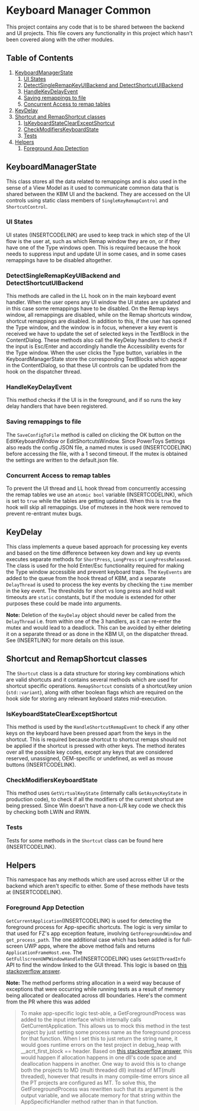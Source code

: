 # Keyboard Manager Common
This project contains any code that is to be shared between the backend and UI projects. This file covers any functionality in this project which hasn't been covered along with the other modules.

## Table of Contents
1. [KeyboardManagerState](#KeyboardManagerState)
    1. [UI States](#UI-States)
    2. [DetectSingleRemapKeyUIBackend and DetectShortcutUIBackend](#DetectSingleRemapKeyUIBackend-and-DetectShortcutUIBackend)
    3. [HandleKeyDelayEvent](#HandleKeyDelayEvent)
    4. [Saving remappings to file](#Saving-remappings-to-file)
    5. [Concurrent Access to remap tables](#Concurrent-Access-to-remap-tables)
2. [KeyDelay](#KeyDelay)
3. [Shortcut and RemapShortcut classes](#Shortcut-and-RemapShortcut-classes)
    1. [IsKeyboardStateClearExceptShortcut](#IsKeyboardStateClearExceptShortcut)
    2. [CheckModifiersKeyboardState](#CheckModifiersKeyboardState)
    3. [Tests](#Tests)
4. [Helpers](#Helpers)
    1. [Foreground App Detection](#Foreground-App-Detection)

## KeyboardManagerState
This class stores all the data related to remappings and is also used in the sense of a View Model as it used to communicate common data that is shared between the KBM UI and the backend. They are accessed on the UI controls using static class members of `SingleKeyRemapControl` and `ShortcutControl`.

### UI States
UI states (INSERTCODELINK) are used to keep track in which step of the UI flow is the user at, such as which Remap window they are on, or if they have one of the Type windows open. This is required because the hook needs to suppress input and update UI in some cases, and in some cases remappings have to be disabled altogether.

### DetectSingleRemapKeyUIBackend and DetectShortcutUIBackend
This methods are called in the LL hook on in the main keyboard event handler. When the user opens any UI window the UI states are updated and in this case some remappings have to be disabled. On the Remap keys window, all remappings are disabled, while on the Remap shortcuts window, shortcut remappings are disabled. In addition to this, if the user has opened the Type window, and the window is in focus, whenever a key event is received we have to update the set of selected keys in the TextBlock in the ContentDialog. These methods also call the KeyDelay handlers to check if the input is Esc/Enter and accordingly handle the Accessibility events for the Type window. When the user clicks the Type button, variables in the KeyboardManagerState store the corresponding TextBlocks which appear in the ContentDialog, so that these UI controls can be updated from the hook on the dispatcher thread.

### HandleKeyDelayEvent
This method checks if the UI is in the foreground, and if so runs the key delay handlers that have been registered.

### Saving remappings to file
The `SaveConfigToFile` method is called on clicking the OK button on the EditKeyboardWindow or EditShortcutsWindow. Since PowerToys Settings also reads the config JSON file, a named mutex is used (INSERTCODELINK) before accessing the file, with a 1 second timeout. If the mutex is obtained the settings are written to the default.json file.

### Concurrent Access to remap tables
To prevent the UI thread and LL hook thread from concurrently accessing the remap tables we use an `atomic bool` variable (INSERTCODELINK), which is set to `true` while the tables are getting updated. When this is `true` the hook will skip all remappings. Use of mutexes in the hook were removed to prevent re-entrant mutex bugs.

## KeyDelay
This class implements a queue based approach for processing key events and based on the time difference between key down and key up events executes separate methods for `ShortPress`, `LongPress` or `LongPressReleased`. The class is used for the hold Enter/Esc functionality required for making the Type window accessible and prevent keyboard traps. The `KeyEvents` are added to the queue from the hook thread of KBM, and a separate `DelayThread` is used to process the key events by checking the `time` member in the key event. The thresholds for short vs long press and hold wait timeouts are `static` constants, but if the module is extended for other purposes these could be made into arguments.

**Note:** Deletion of the `KeyDelay` object should never be called from the `DelayThread` i.e. from within one of the 3 handlers, as it can re-enter the mutex and would lead to a deadlock. This can be avoided by either deleting it on a separate thread or as done in the KBM UI, on the dispatcher thread. See (INSERTLINK) for more details on this issue.

## Shortcut and RemapShortcut classes
The `Shortcut` class is a data structure for storing key combinations which are valid shortcuts and it contains several methods which are used for shortcut specific operations. `RemapShortcut` consists of a shortcut/key union (`std::variant`), along with other boolean flags which are required on the hook side for storing any relevant keyboard states mid-execution.

### IsKeyboardStateClearExceptShortcut
This method is used by the `HandleShortcutRemapEvent` to check if any other keys on the keyboard have been pressed apart from the keys in the shortcut. This is required because shortcut to shortcut remaps should not be applied if the shortcut is pressed with other keys. The method iterates over all the possible key codes, except any keys that are considered reserved, unassigned, OEM-specific or undefined, as well as mouse buttons (INSERTCODELINK).

### CheckModifiersKeyboardState
This method uses `GetVirtualKeyState` (internally calls `GetAsyncKeyState` in production code), to check if all the modifiers of the current shortcut are being pressed. Since Win doesn't have a non-L/R key code we check this by checking both LWIN and RWIN.

### Tests
Tests for some methods in the `Shortcut` class can be found here (INSERTCODELINK).

## Helpers
This namespace has any methods which are used across either UI or the backend which aren't specific to either. Some of these methods have tests at (INSERTCODELINK).

### Foreground App Detection
`GetCurrentApplication`(INSERTCODELINK) is used for detecting the foreground process for App-specific shortcuts. The logic is very similar to that used for FZ's app exception feature, involving `GetForegroundWindow` and `get_process_path`. The one additional case which has been added is for full-screen UWP apps, where the above method fails and returns `ApplicationFrameHost.exe`. The `GetFullscreenUWPWindowHandle`(INSERTCODELINK) uses `GetGUIThreadInfo` API to find the window linked to the GUI thread. This logic is based on [this stackoverflow answer](https://stackoverflow.com/questions/39702704/connecting-uwp-apps-hosted-by-applicationframehost-to-their-real-processes/55353165#55353165).

**Note:** The method performs string allocation in a weird way because of exceptions that were occurring while running tests as a result of memory being allocated or deallocated across dll boundaries. Here's the comment from the PR where this was added
> To make app-specific logic test-able, a GetForegroundProcess was added to the input interface which internally calls GetCurrentApplication. This allows us to mock this method in the test project by just setting some process name as the foreground process for that function. When I set this to just return the string name, it would goes runtime errors on the test project in debug_heap with __acrt_first_block == header. Based on [this stackoverflow answer](https://stackoverflow.com/a/35311928), this would happen if allocation happens in one dll's code space and deallocation happens in another. One way to avoid this is to change both the projects to MD (multi threaded dll) instead of MT(multi threaded), however that results in many compile-time errors since all the PT projects are configured as MT. To solve this, the GetForegroundProcess was rewritten such that its argument is the output variable, and we allocate memory for that string within the AppSpecificHandler method rather than in that function.
